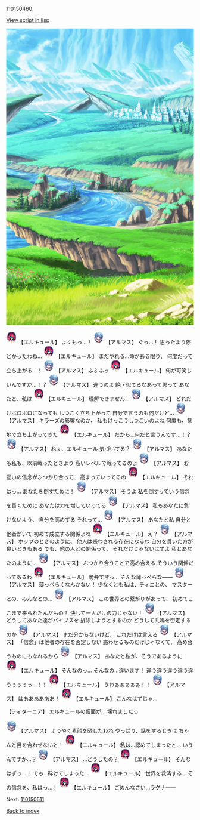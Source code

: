 110150460

[View script in lisp](../scripts/110150460.txt)

![plain.png](../images/backgrounds/plain.png)

<img src="../images/units/3202519.png" alt="3202519.png" height="34"/>
【エルキュール】
よくもっ…！

<img src="../images/units/3103811.png" alt="3103811.png" height="34"/>
【アルマス】
ぐっ…！
思ったより際どかったわね…

<img src="../images/units/3202519.png" alt="3202519.png" height="34"/>
【エルキュール】
まだやれる…命がある限り、
何度だって立ち上がる…！

<img src="../images/units/3103811.png" alt="3103811.png" height="34"/>
【アルマス】
ふふふっ

<img src="../images/units/3202519.png" alt="3202519.png" height="34"/>
【エルキュール】
何が可笑しいんですか…！？

<img src="../images/units/3103811.png" alt="3103811.png" height="34"/>
【アルマス】
違うのよ
絶・似てるなあって思って
あなたと、私は

<img src="../images/units/3202519.png" alt="3202519.png" height="34"/>
【エルキュール】
理解できません…

<img src="../images/units/3103811.png" alt="3103811.png" height="34"/>
【アルマス】
どれだけボロボロになっても
しつこく立ち上がって
自分で言うのも何だけど…

<img src="../images/units/3103811.png" alt="3103811.png" height="34"/>
【アルマス】
キラーズの影響なのか、
私もけっこうしつこいのよね
何度も、意地で立ち上がってきた

<img src="../images/units/3202519.png" alt="3202519.png" height="34"/>
【エルキュール】
だから…何だと言うんです…！？

<img src="../images/units/3103811.png" alt="3103811.png" height="34"/>
【アルマス】
ねぇ、エルキュール
気づいてる？

<img src="../images/units/3103811.png" alt="3103811.png" height="34"/>
【アルマス】
あなたも私も、以前戦ったときより
高いレベルで戦ってるのよ

<img src="../images/units/3103811.png" alt="3103811.png" height="34"/>
【アルマス】
お互いの信念がぶつかり合って、
高まっていってるの

<img src="../images/units/3202519.png" alt="3202519.png" height="34"/>
【エルキュール】
それはっ…
あなたを倒すために！

<img src="../images/units/3103811.png" alt="3103811.png" height="34"/>
【アルマス】
そうよ
私を倒すっていう信念を貫くために
あなたは力を増していってる

<img src="../images/units/3103811.png" alt="3103811.png" height="34"/>
【アルマス】
私もあなたに負けないよう、
自分を高めてる
それって…

<img src="../images/units/3103811.png" alt="3103811.png" height="34"/>
【アルマス】
あなたと私
自分と他者がいて
初めて成立する関係よね

<img src="../images/units/3202519.png" alt="3202519.png" height="34"/>
【エルキュール】
え？

<img src="../images/units/3103811.png" alt="3103811.png" height="34"/>
【アルマス】
ホップのときのように、
他人は惑わされる存在になるわ
自分を貫いた方が良いときもある
でも、他の人との関係って、
それだけじゃないはずよ
私とあなたのように…

<img src="../images/units/3103811.png" alt="3103811.png" height="34"/>
【アルマス】
ぶつかり合うことで高め合える
そういう関係だってあるわ

<img src="../images/units/3202519.png" alt="3202519.png" height="34"/>
【エルキュール】
詭弁ですっ…
そんな薄っぺらな――

<img src="../images/units/3103811.png" alt="3103811.png" height="34"/>
【アルマス】
薄っぺらくなんかない！
少なくとも私は、ティニとの、
マスターとの、みんなとの…

<img src="../images/units/3103811.png" alt="3103811.png" height="34"/>
【アルマス】
この世界との繋がりがあって、
初めてここまで来られたんだもの！
決して一人だけの力じゃない！

<img src="../images/units/3103811.png" alt="3103811.png" height="34"/>
【アルマス】
どうしてあなた達がバイブスを
排除しようとするのか
どうして共鳴を否定するのか

<img src="../images/units/3103811.png" alt="3103811.png" height="34"/>
【アルマス】
まだ分からないけど、
これだけは言える

<img src="../images/units/3103811.png" alt="3103811.png" height="34"/>
【アルマス】
「信念」は他者の存在を否定しない
惑わせるものだけじゃなくて、
高め合うものにもなれるから

<img src="../images/units/3103811.png" alt="3103811.png" height="34"/>
【アルマス】
あなたと私が、そうであるように

<img src="../images/units/3202519.png" alt="3202519.png" height="34"/>
【エルキュール】
そんなのっ…
そんなの…違います！
違う違う違う違う違うぅぅぅっ…！！

<img src="../images/units/3202519.png" alt="3202519.png" height="34"/>
【エルキュール】
うわぁぁぁぁぁ！！

<img src="../images/units/3103811.png" alt="3103811.png" height="34"/>
【アルマス】
はああああああ！

<img src="../images/units/3202519.png" alt="3202519.png" height="34"/>
【エルキュール】
こんなはずじゃ…

【ティターニア】
エルキュールの仮面が…
壊れましたっ

<img src="../images/units/3103811.png" alt="3103811.png" height="34"/>
【アルマス】
ようやく素顔を晒したわね
やっぱり、話をするときは
ちゃんと目を合わせないと！

<img src="../images/units/3202519.png" alt="3202519.png" height="34"/>
【エルキュール】
私は…認めてしまったと…
いうんですか…？

<img src="../images/units/3103811.png" alt="3103811.png" height="34"/>
【アルマス】
…どうしたの？

<img src="../images/units/3202519.png" alt="3202519.png" height="34"/>
【エルキュール】
そんなはずっ…！
でも…砕けてしまった…

<img src="../images/units/3202519.png" alt="3202519.png" height="34"/>
【エルキュール】
世界を救済する…
その信念を、私はっ…！

<img src="../images/units/3202519.png" alt="3202519.png" height="34"/>
【エルキュール】
ごめんなさい…ラグナ――

Next: [110150511](110150511.md)

[Back to index](index.md)
